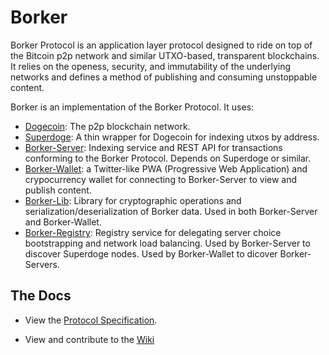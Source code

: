 # Borker

Borker Protocol is an application layer protocol designed to ride on top of the Bitcoin p2p network and similar UTXO-based, transparent blockchains. It relies on the openess, security, and immutability of the underlying networks and defines a method of publishing and consuming unstoppable content.

Borker is an implementation of the Borker Protocol. It uses:

- [Dogecoin](https://github.com/dogecoin/dogecoin): The p2p blockchain network. 
- [Superdoge](https://github.com/borkerprotocol/superdoge-rs): A thin wrapper for Dogecoin for indexing utxos by address.
- [Borker-Server](https://github.com/borkerprotocol/borker-server): Indexing service and REST API for transactions conforming to the Borker Protocol. Depends on Superdoge or similar.
- [Borker-Wallet](https://github.com/borkerprotocol/borker-wallet): a Twitter-like PWA (Progressive Web Application) and crypocurrency wallet for connecting to Borker-Server to view and publish content.
- [Borker-Lib](https://github.com/borkerprotocol/borker-lib): Library for cryptographic operations and serialization/deserialization of Borker data. Used in both Borker-Server and Borker-Wallet.
- [Borker-Registry](https://github.com/borkerprotocol/borker-registry): Registry service for delegating server choice bootstrapping and network load balancing. Used by Borker-Server to discover Superdoge nodes. Used by Borker-Wallet to dicover Borker-Servers.

## The Docs

- View the [Protocol Specification](https://github.com/borkerprotocol/docs/blob/master/protocol-specification.md).

- View and contribute to the [Wiki](https://github.com/borkerprotocol/docs/wiki)
